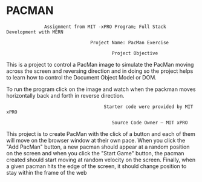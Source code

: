 

# PACMAN


                  Assignment from MIT -xPRO Program; Full Stack Development with MERN
                                       
                                   Project Name: PacMan Exercise
                                 
                                           Project Objective 
This is a project to control a PacMan image to simulate the PacMan moving across the screen and reversing direction and in doing so the project helps to learn how to control the Document Object Model or DOM.

To run the program click on the image and watch when the packman moves horizontally back and forth in reverse direction.                                

                                        Starter code were provided by MIT xPRO 
                              
                                           Source Code Owner – MIT xPRO
                                           
This project is to create PacMan with the click of a button and each of them will move on the browser window at their own pace. When you click the "Add PacMan" button, a new pacman should appear at a random position on the screen and when you click the "Start Game" button, the pacman created should start moving at random velocity on the screen. Finally, when a given pacman hits the edge of the screen, it should change position to stay within the frame of the web
